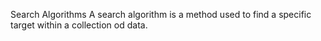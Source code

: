 Search Algorithms
A search algorithm is a method used to find a specific target within a collection od data.

